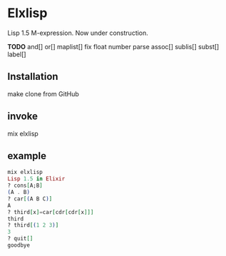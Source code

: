 # Elxlisp
Lisp 1.5 M-expression. Now under construction.

**TODO**
and[]
or[]
maplist[]
fix float number parse
assoc[]
sublis[]
subst[]
label[]

## Installation
make clone from GitHub

## invoke
mix elxlisp


## example
```elixir
mix elxlisp
Lisp 1.5 in Elixir
? cons[A;B]
(A . B)
? car[(A B C)]
A
? third[x]=car[cdr[cdr[x]]]
third
? third[(1 2 3)]
3
? quit[]
goodbye
```
